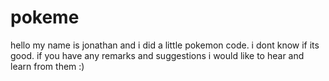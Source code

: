 # pokeme
hello my name is jonathan and i did a little pokemon code. i dont know if its good. if you have any remarks and suggestions i would like to hear and learn from them :)
